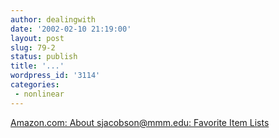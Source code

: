 ```yaml
---
author: dealingwith
date: '2002-02-10 21:19:00'
layout: post
slug: 79-2
status: publish
title: '...'
wordpress_id: '3114'
categories:
 - nonlinear
---
```


[Amazon.com: About sjacobson@mmm.edu: Favorite Item Lists][1]



   [1]: http://www.amazon.com/exec/obidos/tg/cm/member-fil/-/A2698IV0QW3MD1/ref=cm_lm_dp_m_1/103-7801753-9360662

   

